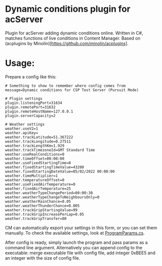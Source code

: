 # Dynamic conditions plugin for acServer

Plugin for acServer adding dynamic conditions online. Written in C#, matches functions of live conditions in Content Manager. Based on (acplugins by Minolin)[https://github.com/minolin/acplugins].

# Usage:

Prepare a config like this:

```
# Something to show to remember where config comes from
message=Dynamic conditions for CSP Test Server (Pursuit Mode)

# Plugin settings
plugin.listeningPort=31634
plugin.remotePort=31632
plugin.remoteHostName=127.0.0.1
plugin.serverCapacity=2

# Weather settings
weather.useV2=1
weather.apiKey=
weather.trackLatitude=51.367222
weather.trackLongitude=0.27511
weather.trackLengthKm=1.929
weather.trackTimezoneId=GMT Standard Time
weather.useRealConditions=0
weather.timeOffset=00:00:00
weather.useFixedStartingTime=0
weather.fixedStartingTimeValue=43200
weather.fixedStartingDateValue=05/02/2022 00:00:00
weather.timeMultiplier=1
weather.temperatureOffset=0
weather.useFixedAirTemperature=0
weather.fixedAirTemperature=25
weather.weatherTypeChangePeriod=00:00:30
weather.weatherTypeChangeToNeighboursOnly=0
weather.weatherRainChance=0.05
weather.weatherThunderChance=0.005
weather.trackGripStartingValue=99
weather.trackGripIncreasePerLap=0.05
weather.trackGripTransfer=80
```

CM can automatically export your settings in this form, or you can set them manually. To check the available settings, look at [ProgramParams.cs](ProgramParams.cs).

After config is ready, simply launch the program and pass params as a command line argument. Alternatively you can append config to the executable: merge executable file with config file, add integer 0xBEE5 and an integer with the size of config file.
